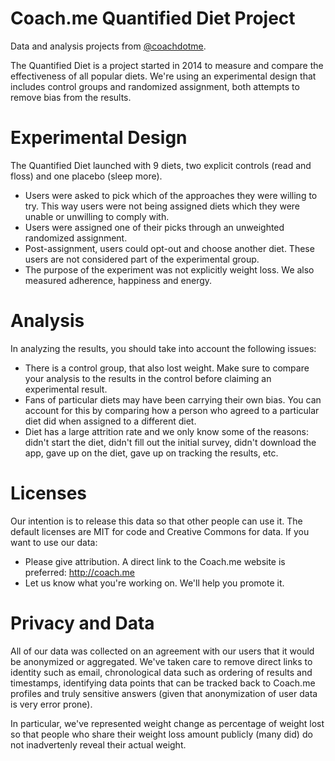 Coach.me Quantified Diet Project
============================

Data and analysis projects from [@coachdotme](https://coach.me).

The Quantified Diet is a project started in 2014 to measure and compare the effectiveness of all popular diets. We're using an experimental design that includes control groups and randomized assignment, both attempts to remove bias from the results.

# Experimental Design

The Quantified Diet launched with 9 diets, two explicit controls (read and floss) and one placebo (sleep more). 

* Users were asked to pick which of the approaches they were willing to try. This way users were not being assigned diets which they were unable or unwilling to comply with.
* Users were assigned one of their picks through an unweighted randomized assignment.
* Post-assignment, users could opt-out and choose another diet. These users are not considered part of the experimental group.
* The purpose of the experiment was not explicitly weight loss. We also measured adherence, happiness and energy.

# Analysis

In analyzing the results, you should take into account the following issues:

* There is a control group, that also lost weight. Make sure to compare your analysis to the results in the control before claiming an experimental result.
* Fans of particular diets may have been carrying their own bias. You can account for this by comparing how a person who agreed to a particular diet did when assigned to a different diet.
* Diet has a large attrition rate and we only know some of the reasons: didn't start the diet, didn't fill out the initial survey, didn't download the app, gave up on the diet, gave up on tracking the results, etc. 

# Licenses

Our intention is to release this data so that other people can use it. The default licenses are MIT for code and Creative Commons for data. If you want to use our data:

* Please give attribution. A direct link to the Coach.me website is preferred: http://coach.me
* Let us know what you're working on. We'll help you promote it.

# Privacy and Data

All of our data was collected on an agreement with our users that it would be anonymized or aggregated. We've taken care to remove direct links to identity such as email, chronological data such as ordering of results and timestamps, identifying data points that can be tracked back to Coach.me profiles and truly sensitive answers (given that anonymization of user data is very error prone).

In particular, we've represented weight change as percentage of weight lost so that people who share their weight loss amount publicly (many did) do not inadvertenly reveal their actual weight.
